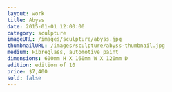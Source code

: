 ```yaml
---
layout: work
title: Abyss
date: 2015-01-01 12:00:00
category: sculpture
imageURL: /images/sculpture/abyss.jpg
thumbnailURL: /images/sculpture/abyss-thumbnail.jpg
medium: Fibreglass, automotive paint
dimensions: 600mm H X 160mm W X 120mm D
edition: edition of 10
price: $7,400
sold: false
---
```

